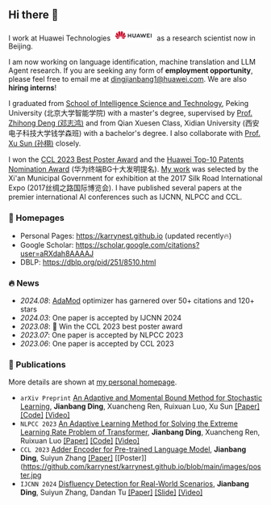 ## Hi there 👋

I work at Huawei Technologies <img src='./images/huawei.jpg' style='width: 6em;'> as a research scientist now in Beijing. 

I am now working on language identification, machine translation and LLM Agent research. If you are seeking any form of **employment opportunity**, please feel free to email me at [dingjianbang1@huawei.com](mailto:dingjianbang1@huawei.com). We are also **hiring interns**!

I graduated from [School of Intelligence Science and Technology](https://sai.pku.edu.cn/index.htm), Peking University (北京大学智能学院) with a master's degree, supervised by [Prof. Zhihong Deng (邓志鸿)](https://sai.pku.edu.cn/szdw/zzjs/dzh.htm) and from Qian Xuesen Class, Xidian University (西安电子科技大学钱学森班) with a bachelor's degree. I also collaborate with [Prof. Xu Sun (孙栩)](https://cs.pku.edu.cn/info/1078/1673.htm) closely.

I won the [CCL 2023 Best Poster Award](http://cips-cl.org/?p=87826) and the [Huawei Top-10 Patents Nomination Award](https://www.huawei.com/cn/news/2022/6/ipr-2022) (华为终端BG十大发明提名). [My work](https://www.beidouunion.com/kjzy/news_349.html) was selected by the Xi'an Municipal Government for exhibition at the 2017 Silk Road International Expo (2017丝绸之路国际博览会). I have published several papers at the premier international AI conferences such as IJCNN, NLPCC and CCL. 


### 📎 Homepages
- Personal Pages: https://karrynest.github.io (updated recently🔥)
- Google Scholar: https://scholar.google.com/citations?user=aRXdah8AAAAJ
- DBLP: https://dblp.org/pid/251/8510.html

### 🔥 News
- *2024.08*: [AdaMod](https://github.com/lancopku/AdaMod) optimizer has garnered over 50+ citations and 120+ stars
- *2024.03*: One paper is accepted by IJCNN 2024
- *2023.08*: 🎉 Win the CCL 2023 best poster award
- *2023.07*: One paper is accepted by NLPCC 2023
- *2023.06*: One paper is accepted by CCL 2023

### 📝 Publications 

More details are shown at [my personal homepage](https://karrynest.github.io).

- ``arXiv Preprint`` [An Adaptive and Momental Bound Method for Stochastic Learning](https://arxiv.org/abs/1910.12249), **Jianbang Ding**, Xuancheng Ren, Ruixuan Luo, Xu Sun   [[Paper]](https://arxiv.org/abs/1910.12249) [[Code]](https://github.com/lancopku/AdaMod) [[Video]](https://www.youtube.com/watch?v=vx8thj3XZfw)
- ``NLPCC 2023`` [An Adaptive Learning Method for Solving the Extreme Learning Rate Problem of Transformer](https://link.springer.com/chapter/10.1007/978-3-031-44693-1_29), **Jianbang Ding**, Xuancheng Ren, Ruixuan Luo   [[Paper]](https://link.springer.com/chapter/10.1007/978-3-031-44693-1_29) [[Code]](https://github.com/lancopku/AdaMod) [[Video]](https://www.youtube.com/watch?v=vx8thj3XZfw)
- ``CCL 2023`` [Adder Encoder for Pre-trained Language Model](https://aclanthology.org/2023.ccl-1.76.pdf), **Jianbang Ding**, Suiyun Zhang   [[Paper]](https://aclanthology.org/2023.ccl-1.76.pdf) [[Poster]](https://github.com/karrynest/karrynest.github.io/blob/main/images/poster.jpg
- ``IJCNN 2024`` [Disfluency Detection for Real-World Scenarios](https://ieeexplore.ieee.org/document/10650005), **Jianbang Ding**, Suiyun Zhang, Dandan Tu   [[Paper]](https://ieeexplore.ieee.org/document/10650005) [[Slide]]() [[Video]]()
